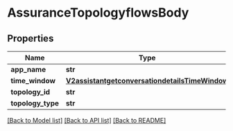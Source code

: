 # AssuranceTopologyflowsBody

## Properties
Name | Type | Description | Notes
------------ | ------------- | ------------- | -------------
**app_name** | **str** |  | [optional] 
**time_window** | [**V2assistantgetconversationdetailsTimeWindow**](V2assistantgetconversationdetailsTimeWindow.md) |  | [optional] 
**topology_id** | **str** |  | [optional] 
**topology_type** | **str** |  | [optional] 

[[Back to Model list]](../README.md#documentation-for-models) [[Back to API list]](../README.md#documentation-for-api-endpoints) [[Back to README]](../README.md)

